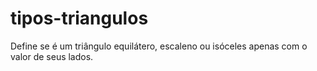 # tipos-triangulos
Define se é um triângulo equilátero, escaleno ou isóceles apenas com o valor de seus lados.
